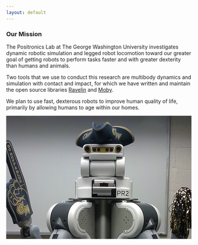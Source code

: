 ```yaml
---
layout: default
---
```

### Our Mission

The Positronics Lab at The George Washington University investigates dynamic robotic simulation and legged robot locomotion toward our greater goal of getting robots to perform tasks faster and with greater dexterity than humans and animals.

Two tools that we use to conduct this research are multibody dynamics and simulation with contact and impact, for which we have written and maintain the open source libraries [Ravelin] and [Moby]. 

We plan to use fast, dexterous robots to improve human quality of life, primarily by allowing humans to age within our homes.

[Ravelin]: /Ravelin
[Moby]: /Moby
[Pacer]: https://github.com/PositronicsLab/Pacer

![PR2](assets/img/PR2.jpg)
